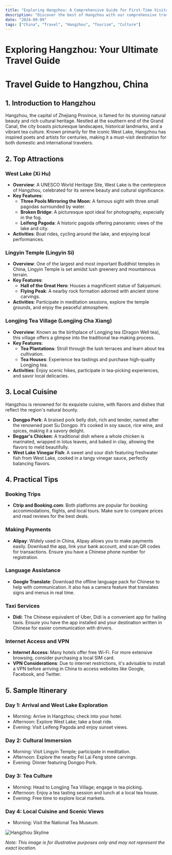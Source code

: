 ```yaml
---
title: "Exploring Hangzhou: A Comprehensive Guide for First-Time Visitors"
description: "Discover the best of Hangzhou with our comprehensive travel guide. Explore top attractions, savor local cuisine, and get insider tips for an unforgettable Chinese adventure."
date: "2024-09-09"
tags: ["China", "Travel", "Hangzhou", "Tourism", "Culture"]
---
```


# Exploring Hangzhou: Your Ultimate Travel Guide

# Travel Guide to Hangzhou, China

## 1. Introduction to Hangzhou
Hangzhou, the capital of Zhejiang Province, is famed for its stunning natural beauty and rich cultural heritage. Nestled at the southern end of the Grand Canal, the city boasts picturesque landscapes, historical landmarks, and a vibrant tea culture. Known primarily for the iconic West Lake, Hangzhou has inspired poets and artists for centuries, making it a must-visit destination for both domestic and international travelers.

## 2. Top Attractions

### West Lake (Xi Hu)
- **Overview**: A UNESCO World Heritage Site, West Lake is the centerpiece of Hangzhou, celebrated for its serene beauty and cultural significance.
- **Key Features**:
  - **Three Pools Mirroring the Moon**: A famous sight with three small pagodas surrounded by water.
  - **Broken Bridge**: A picturesque spot ideal for photography, especially in the fog.
  - **Leifeng Pagoda**: A historic pagoda offering panoramic views of the lake and city.
- **Activities**: Boat rides, cycling around the lake, and enjoying local performances.

### Lingyin Temple (Lingyin Si)
- **Overview**: One of the largest and most important Buddhist temples in China, Lingyin Temple is set amidst lush greenery and mountainous terrain.
- **Key Features**:
  - **Hall of the Great Hero**: Houses a magnificent statue of Sakyamuni.
  - **Flying Peak**: A nearby rock formation adorned with ancient stone carvings.
- **Activities**: Participate in meditation sessions, explore the temple grounds, and enjoy the peaceful atmosphere.

### Longjing Tea Village (Longjing Cha Xiang)
- **Overview**: Known as the birthplace of Longjing tea (Dragon Well tea), this village offers a glimpse into the traditional tea-making process.
- **Key Features**:
  - **Tea Plantations**: Stroll through the lush terraces and learn about tea cultivation.
  - **Tea Houses**: Experience tea tastings and purchase high-quality Longjing tea.
- **Activities**: Enjoy scenic hikes, participate in tea-picking experiences, and savor local delicacies.

## 3. Local Cuisine
Hangzhou is renowned for its exquisite cuisine, with flavors and dishes that reflect the region's natural bounty.

- **Dongpo Pork**: A braised pork belly dish, rich and tender, named after the renowned poet Su Dongpo. It’s cooked in soy sauce, rice wine, and spices, making it a savory delight.
- **Beggar's Chicken**: A traditional dish where a whole chicken is marinated, wrapped in lotus leaves, and baked in clay, allowing the flavors to meld beautifully.
- **West Lake Vinegar Fish**: A sweet and sour dish featuring freshwater fish from West Lake, cooked in a tangy vinegar sauce, perfectly balancing flavors.

## 4. Practical Tips

### Booking Trips
- **Ctrip and Booking.com**: Both platforms are popular for booking accommodations, flights, and local tours. Make sure to compare prices and read reviews for the best deals.

### Making Payments
- **Alipay**: Widely used in China, Alipay allows you to make payments easily. Download the app, link your bank account, and scan QR codes for transactions. Ensure you have a Chinese phone number for registration.

### Language Assistance
- **Google Translate**: Download the offline language pack for Chinese to help with communication. It also has a camera feature that translates signs and menus in real time.

### Taxi Services
- **Didi**: The Chinese equivalent of Uber, Didi is a convenient app for hailing taxis. Ensure you have the app installed and your destination written in Chinese for easier communication with drivers.

### Internet Access and VPN
- **Internet Access**: Many hotels offer free Wi-Fi. For more extensive browsing, consider purchasing a local SIM card.
- **VPN Considerations**: Due to internet restrictions, it's advisable to install a VPN before arriving in China to access websites like Google, Facebook, and Twitter.

## 5. Sample Itinerary

### Day 1: Arrival and West Lake Exploration
- Morning: Arrive in Hangzhou; check into your hotel.
- Afternoon: Explore West Lake; take a boat ride.
- Evening: Visit Leifeng Pagoda and enjoy sunset views.

### Day 2: Cultural Immersion
- Morning: Visit Lingyin Temple; participate in meditation.
- Afternoon: Explore the nearby Fei Lai Feng stone carvings.
- Evening: Dinner featuring Dongpo Pork.

### Day 3: Tea Culture
- Morning: Head to Longjing Tea Village; engage in tea picking.
- Afternoon: Enjoy a tea tasting session and lunch at a local tea house.
- Evening: Free time to explore local markets.

### Day 4: Local Cuisine and Scenic Views
- Morning: Visit the National Tea Museum.

<img src="https://source.unsplash.com/1600x900/?Hangzhou,cityscape" alt="Hangzhou Skyline" loading="lazy">

*Note: This image is for illustrative purposes only and may not represent the exact location.*

